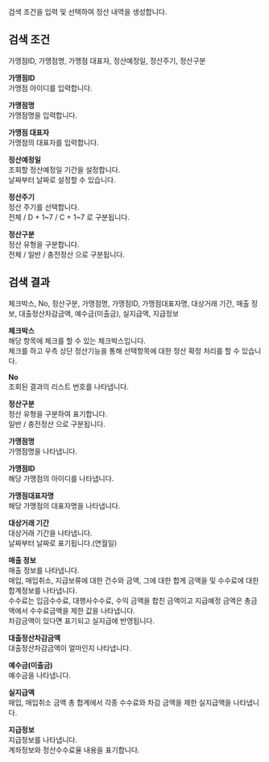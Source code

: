 검색 조건을 입력 및 선택하여 정산 내역을 생성합니다.

## 검색 조건
가맹점ID, 가맹점명, 가맹점 대표자, 정산예정일, 정산주기, 정산구분

**가맹점ID**
<br>가맹점 아이디를 입력합니다.

**가맹점명**
<br>가맹점명을 입력합니다.

**가맹점 대표자**
<br>가맹점의 대표자를 입력합니다.

**정산예정일**
<br>조회할 정산예정일 기간을 설정합니다.
<br>날짜부터 날짜로 설정할 수 있습니다.

**정산주기**
<br>정산 주기를 선택합니다.
<br>전체 / D + 1~7 / C + 1~7 로 구분됩니다.

**정산구분**
<br>정산 유형을 구분합니다.
<br>전체 / 일반 / 충전정산 으로 구분됩니다.

## 검색 결과
체크박스, No, 정산구분, 가맹점명, 가맹점ID, 가맹점대표자명, 대상거래 기간, 매출 정보, 대출정산차감금액, 예수금(미출금), 실지급액, 지급정보

**체크박스**
<br>해당 항목에 체크를 할 수 있는 체크박스입니다.
<br>체크를 하고 우측 상단 정산기능을 통해 선택항목에 대한 정산 확정 처리를 할 수 있습니다.

**No**
<br>조회된 결과의 리스트 번호를 나타냅니다.

**정산구분**
<br>정산 유형을 구분하여 표기합니다.
<br>일반 / 충전정산 으로 구분됩니다.

**가맹점명**
<br>가맹점명을 나타냅니다.

**가맹점ID**
<br>해당 가맹점의 아이디를 나타냅니다.

**가맹점대표자명**
<br>해당 가맹점의 대표자명을 나타냅니다.

**대상거래 기간**
<br>대상거래 기간을 나타냅니다.
<br>날짜부터 날짜로 표기됩니다.(연월일)

**매출 정보**
<br>매출 정보를 나타냅니다.
<br>매입, 매입취소, 지급보류에 대한 건수와 금액, 그에 대한 합계 금액을 및 수수료에 대한 합계정보를 나타냅니다.
<br>수수료는 입금수수료, 대행사수수료, 수익 금액을 합친 금액이고 지급예정 금액은 총금액에서 수수료금액을 제한 값을 나타냅니다.
<br>차감금액이 있다면 표기되고 실지급에 반영됩니다.

**대출정산차감금액**
<br>대출정산차감금액이 얼마인지 나타냅니다.

**예수금(미출금)**
<br>예수금을 나타냅니다.

**실지급액**
<br>매입, 매입취소 금액 총 합계에서 각종 수수료와 차감 금액을 제한 실지급액을 나타냅니다.

**지급정보**
<br>지급정보를 나타냅니다.
<br>계좌정보와 정산수수료율 내용을 표기합니다.
